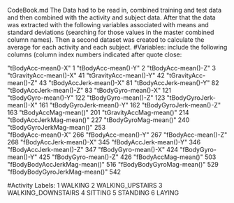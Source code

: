CodeBook.md
The Data had to be read in, combined training and test data and then combined with the activity and subject data.  After that the data was extracted with the following variables associated with means and standard deviations (searching for those values in the master combined column names).  Then a second dataset was created to calculate the average for each activity and each subject.
#Variables: include the following columns (column index numbers indicated after quote close:

"tBodyAcc-mean()-X" 1
"tBodyAcc-mean()-Y" 2
"tBodyAcc-mean()-Z" 3
"tGravityAcc-mean()-X"  41 
"tGravityAcc-mean()-Y"  42
"tGravityAcc-mean()-Z"  43
"tBodyAccJerk-mean()-X" 81
"tBodyAccJerk-mean()-Y" 82
"tBodyAccJerk-mean()-Z" 83 
"tBodyGyro-mean()-X"    121  
"tBodyGyro-mean()-Y"    122 
"tBodyGyro-mean()-Z"    123 
"tBodyGyroJerk-mean()-X" 161 
"tBodyGyroJerk-mean()-Y" 162 
"tBodyGyroJerk-mean()-Z" 163 
"tBodyAccMag-mean()"     201 
"tGravityAccMag-mean()"  214 
"tBodyAccJerkMag-mean()" 227 
"tBodyGyroMag-mean()"    240 
"tBodyGyroJerkMag-mean()" 253      
"fBodyAcc-mean()-X"      266 
"fBodyAcc-mean()-Y"      267 
"fBodyAcc-mean()-Z"      268 
"fBodyAccJerk-mean()-X"  345 
"fBodyAccJerk-mean()-Y"  346 
"fBodyAccJerk-mean()-Z"  347 
"fBodyGyro-mean()-X"     424 
"fBodyGyro-mean()-Y"     425 
"fBodyGyro-mean()-Z"     426 
"fBodyAccMag-mean()"     503 
"fBodyBodyAccJerkMag-mean()" 516 
"fBodyBodyGyroMag-mean()"    529 
"fBodyBodyGyroJerkMag-mean()" 542

#Activity Labels:
1   WALKING
2   WALKING_UPSTAIRS
3   WALKING_DOWNSTAIRS
4   SITTING
5   STANDING
6   LAYING
